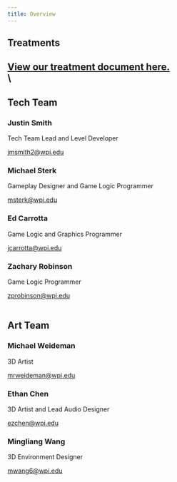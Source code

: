 ```yaml
---
title: Overview
---
```


## Treatments
[View our treatment document here.](/treatment.pdf)
\
\
---

## Tech Team

### Justin Smith
Tech Team Lead and Level Developer

[jmsmith2@wpi.edu](mailto:jmsmith2@wpi.edu)

### Michael Sterk
Gameplay Designer and Game Logic Programmer

[msterk@wpi.edu](mailto:msterk@wpi.edu)

### Ed Carrotta
Game Logic and Graphics Programmer

[jcarrotta@wpi.edu](mailto:jcarrotta@wpi.edu)

### Zachary Robinson
Game Logic Programmer

[zprobinson@wpi.edu](mailto:zprobinson@wpi.edu)
<br>
<br>
## Art Team

### Michael Weideman
3D Artist

[mrweideman@wpi.edu](mailto:mrweideman@wpi.edu)

### Ethan Chen
3D Artist and Lead Audio Designer

[ezchen@wpi.edu](mailto:ezchen@wpi.edu)

### Mingliang Wang
3D Environment Designer

[mwang6@wpi.edu](mailto:mwang6@wpi.edu)